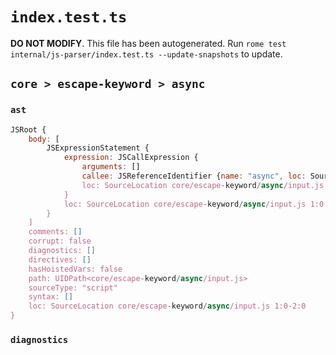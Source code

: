# `index.test.ts`

**DO NOT MODIFY**. This file has been autogenerated. Run `rome test internal/js-parser/index.test.ts --update-snapshots` to update.

## `core > escape-keyword > async`

### `ast`

```javascript
JSRoot {
	body: [
		JSExpressionStatement {
			expression: JSCallExpression {
				arguments: []
				callee: JSReferenceIdentifier {name: "async", loc: SourceLocation core/escape-keyword/async/input.js 1:1-1:11 (async)}
				loc: SourceLocation core/escape-keyword/async/input.js 1:1-1:14
			}
			loc: SourceLocation core/escape-keyword/async/input.js 1:0-1:15
		}
	]
	comments: []
	corrupt: false
	diagnostics: []
	directives: []
	hasHoistedVars: false
	path: UIDPath<core/escape-keyword/async/input.js>
	sourceType: "script"
	syntax: []
	loc: SourceLocation core/escape-keyword/async/input.js 1:0-2:0
}
```

### `diagnostics`

```

```
